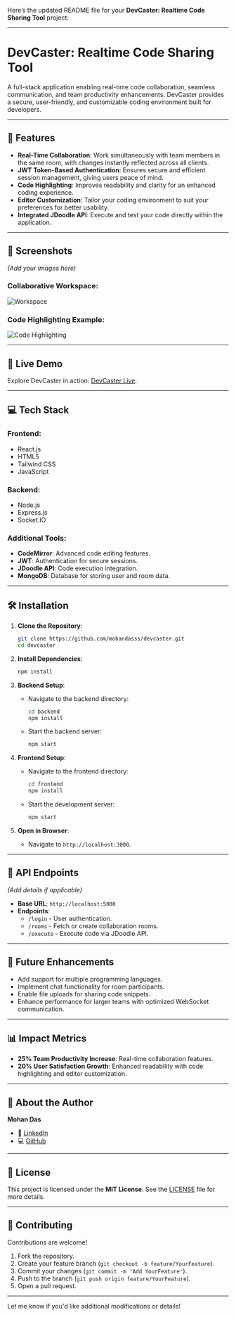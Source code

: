 Here’s the updated README file for your **DevCaster: Realtime Code Sharing Tool** project:

---

# **DevCaster: Realtime Code Sharing Tool**

A full-stack application enabling real-time code collaboration, seamless communication, and team productivity enhancements. DevCaster provides a secure, user-friendly, and customizable coding environment built for developers.

---

## **🚀 Features**
- **Real-Time Collaboration**: Work simultaneously with team members in the same room, with changes instantly reflected across all clients.
- **JWT Token-Based Authentication**: Ensures secure and efficient session management, giving users peace of mind.
- **Code Highlighting**: Improves readability and clarity for an enhanced coding experience.
- **Editor Customization**: Tailor your coding environment to suit your preferences for better usability.
- **Integrated JDoodle API**: Execute and test your code directly within the application.

---

## **📸 Screenshots**
*(Add your images here)*  
### Collaborative Workspace:  
![Workspace](#)  
### Code Highlighting Example:  
![Code Highlighting](#)

---

## **🔗 Live Demo**
Explore DevCaster in action: [DevCaster Live](#).

---

## **💻 Tech Stack**
### **Frontend**:
- React.js
- HTML5
- Tailwind CSS
- JavaScript
### **Backend**:
- Node.js
- Express.js
- Socket.IO
### **Additional Tools**:
- **CodeMirror**: Advanced code editing features.
- **JWT**: Authentication for secure sessions.
- **JDoodle API**: Code execution integration.
- **MongoDB**: Database for storing user and room data.

---

## **🛠️ Installation**

1. **Clone the Repository**:
   ```bash
   git clone https://github.com/mohandasss/devcaster.git
   cd devcaster
   ```

2. **Install Dependencies**:
   ```bash
   npm install
   ```

3. **Backend Setup**:
   - Navigate to the backend directory:
     ```bash
     cd backend
     npm install
     ```
   - Start the backend server:
     ```bash
     npm start
     ```

4. **Frontend Setup**:
   - Navigate to the frontend directory:
     ```bash
     cd frontend
     npm install
     ```
   - Start the development server:
     ```bash
     npm start
     ```

5. **Open in Browser**:
   - Navigate to `http://localhost:3000`.

---

## **📡 API Endpoints**
*(Add details if applicable)*  
- **Base URL**: `http://localhost:5000`
- **Endpoints**:
  - `/login` - User authentication.
  - `/rooms` - Fetch or create collaboration rooms.
  - `/execute` - Execute code via JDoodle API.

---

## **📅 Future Enhancements**
- Add support for multiple programming languages.
- Implement chat functionality for room participants.
- Enable file uploads for sharing code snippets.
- Enhance performance for larger teams with optimized WebSocket communication.

---

## **📊 Impact Metrics**
- **25% Team Productivity Increase**: Real-time collaboration features.
- **20% User Satisfaction Growth**: Enhanced readability with code highlighting and editor customization.

---

## **👤 About the Author**
**Mohan Das**  
- 💼 [LinkedIn](https://www.linkedin.com/in/mdas004/)  
- 💻 [GitHub](https://github.com/mohandasss)  

---

## **📜 License**
This project is licensed under the **MIT License**. See the [LICENSE](LICENSE) file for more details.

---

## **🤝 Contributing**
Contributions are welcome!  
1. Fork the repository.  
2. Create your feature branch (`git checkout -b feature/YourFeature`).  
3. Commit your changes (`git commit -m 'Add YourFeature'`).  
4. Push to the branch (`git push origin feature/YourFeature`).  
5. Open a pull request.

---

Let me know if you'd like additional modifications or details!
